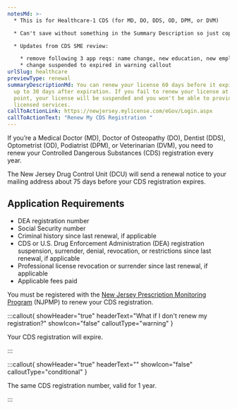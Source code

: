 ```yaml
---
notesMd: >-
  * This is for Healthcare-1 CDS (for MD, DO, DDS, OD, DPM, or DVM)

  * Can't save without something in the Summary Description so just copied/pasted the static content

  * Updates from CDS SME review: 

    * remove following 3 app reqs: name change, new education, new employment 
    * change suspended to expired in warning callout
urlSlug: healthcare
previewType: renewal
summaryDescriptionMd: You can renew your license 60 days before it expires and
  up to 30 days after expiration. If you fail to renew your license at this
  point, your license will be suspended and you won't be able to provide your
  licensed services.
callToActionLink: https://newjersey.mylicense.com/eGov/Login.aspx
callToActionText: "Renew My CDS Registration "
---
```

If you’re a Medical Doctor (MD), Doctor of Osteopathy (DO), Dentist (DDS), Optometrist (OD), Podiatrist (DPM), or Veterinarian (DVM), you need to renew your Controlled Dangerous Substances (CDS) registration every year. 

The New Jersey Drug Control Unit (DCU) will send a renewal notice to your mailing address about 75 days before your CDS registration expires.

## Application Requirements

* DEA registration number 
* Social Security number 
* Criminal history since last renewal, if applicable
* CDS or U.S. Drug Enforcement Administration (DEA) registration suspension, surrender, denial, revocation, or restrictions since last renewal, if applicable 
* Professional license revocation or surrender since last renewal, if applicable
* Applicable fees paid

You must be registered with the [New Jersey Prescription Monitoring Program](https://www.njconsumeraffairs.gov/pmp/Pages/register.aspx) (NJPMP) to renew your CDS registration.

:::callout{ showHeader="true" headerText="What if I don't renew my registration?" showIcon="false" calloutType="warning" }

Your CDS registration will expire.

:::

:::callout{ showHeader="true" headerText="" showIcon="false" calloutType="conditional" }

The same CDS registration number, valid for 1 year.

:::